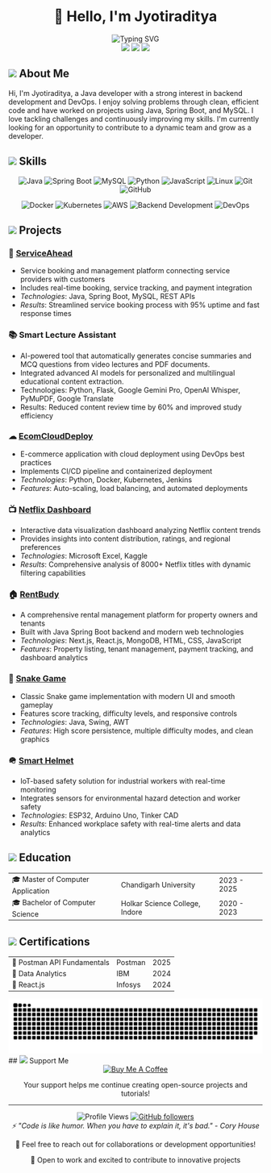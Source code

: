 # <div align="center">👋 Hello, I'm Jyotiraditya</div>

<div align="center">
  <img src="https://readme-typing-svg.herokuapp.com?font=Fira+Code&weight=500&size=25&pause=1000&color=0D6EFD&center=true&vCenter=true&width=435&lines=Java+Developer;Backend+Development;DevOps+Enthusiast" alt="Typing SVG" />
</div>

<div align="center">
  <a href="mailto:jyotiradityamishra97@gmail.com"><img src="https://img.shields.io/badge/Email-jyotiraditya%40gmail.com-red?style=flat-square&logo=gmail"></a>
  <a href="https://www.linkedin.com/in/jyotiraditya-mishra-739941288/"><img src="https://img.shields.io/badge/LinkedIn-jyotiraditya-blue?style=flat-square&logo=linkedin"></a>
  <a href="#"><img src="https://img.shields.io/badge/Location-India-orange?style=flat-square&logo=google-maps"></a>
</div>

## <img src="https://media2.giphy.com/media/QssGEmpkyEOhBCb7e1/giphy.gif?cid=ecf05e47a0n3gi1bfqntqmob8g9aid1oyj2wr3ds3mg700bl&rid=giphy.gif" width="25"> About Me

Hi, I'm Jyotiraditya, a Java developer with a strong interest in backend development and DevOps. I enjoy solving problems through clean, efficient code and have worked on projects using Java, Spring Boot, and MySQL. I love tackling challenges and continuously improving my skills. I'm currently looking for an opportunity to contribute to a dynamic team and grow as a developer.

## <img src="https://media.giphy.com/media/iY8CRBdQXODJSCERIr/giphy.gif" width="25"> Skills

<p align="center">
  <img src="https://img.shields.io/badge/Java-ED8B00?style=for-the-badge&logo=java&logoColor=white" alt="Java" />
  <img src="https://img.shields.io/badge/Spring%20Boot-6DB33F?style=for-the-badge&logo=spring&logoColor=white" alt="Spring Boot" />
  <img src="https://img.shields.io/badge/MySQL-4479A1?style=for-the-badge&logo=mysql&logoColor=white" alt="MySQL" />
  <img src="https://img.shields.io/badge/Python-3776AB?style=for-the-badge&logo=python&logoColor=white" alt="Python" />
  <img src="https://img.shields.io/badge/JavaScript-F7DF1E?style=for-the-badge&logo=javascript&logoColor=black" alt="JavaScript" />
  <img src="https://img.shields.io/badge/Linux-FCC624?style=for-the-badge&logo=linux&logoColor=black" alt="Linux" />
  <img src="https://img.shields.io/badge/Git-F05032?style=for-the-badge&logo=git&logoColor=white" alt="Git" />
  <img src="https://img.shields.io/badge/GitHub-181717?style=for-the-badge&logo=github&logoColor=white" alt="GitHub" />
</p>

<p align="center">
  <img src="https://img.shields.io/badge/Docker-2496ED?style=for-the-badge&logo=docker&logoColor=white" alt="Docker" />
  <img src="https://img.shields.io/badge/Kubernetes-326CE5?style=for-the-badge&logo=kubernetes&logoColor=white" alt="Kubernetes" />
  <img src="https://img.shields.io/badge/AWS-232F3E?style=for-the-badge&logo=amazon-aws&logoColor=white" alt="AWS" />
  <img src="https://img.shields.io/badge/Backend%20Development-FF6F00?style=for-the-badge&logo=server&logoColor=white" alt="Backend Development" />
  <img src="https://img.shields.io/badge/DevOps-326CE5?style=for-the-badge&logo=azure-devops&logoColor=white" alt="DevOps" />
</p>

## <img src="https://media.giphy.com/media/j2pOGeGYKe2xCCKwfi/giphy.gif" width="25"> Projects

### 🔧 [ServiceAhead](https://github.com/Jyotiraditya/ServiceAhead)
- Service booking and management platform connecting service providers with customers
- Includes real-time booking, service tracking, and payment integration
- *Technologies*: Java, Spring Boot, MySQL, REST APIs
- *Results*: Streamlined service booking process with 95% uptime and fast response times
### 📚 Smart Lecture Assistant
- AI-powered tool that automatically generates concise summaries and MCQ questions from video lectures and PDF documents.
- Integrated advanced AI models for personalized and multilingual educational content extraction. 
- Technologies: Python, Flask, Google Gemini Pro, OpenAI Whisper, PyMuPDF, Google Translate
- Results: Reduced content review time by 60% and improved study efficiency
  
### ☁ [EcomCloudDeploy](https://github.com/Jyotiraditya/EcomCloudDeploy)
- E-commerce application with cloud deployment using DevOps best practices
- Implements CI/CD pipeline and containerized deployment
- *Technologies*: Python, Docker, Kubernetes, Jenkins
- *Features*: Auto-scaling, load balancing, and automated deployments

### 📺 [Netflix Dashboard](https://github.com/Jyotiraditya/Netflix_Dashboard)
- Interactive data visualization dashboard analyzing Netflix content trends
- Provides insights into content distribution, ratings, and regional preferences
- *Technologies*: Microsoft Excel, Kaggle
- *Results*: Comprehensive analysis of 8000+ Netflix titles with dynamic filtering capabilities
### 🏠 [RentBudy](https://github.com/Jyotiraditya/RentBudy)
- A comprehensive rental management platform for property owners and tenants
- Built with Java Spring Boot backend and modern web technologies
- *Technologies*: Next.js, React.js, MongoDB, HTML, CSS, JavaScript
- *Features*: Property listing, tenant management, payment tracking, and dashboard analytics

### 🐍 [Snake Game](https://github.com/Jyotiraditya/Snake-Game)
- Classic Snake game implementation with modern UI and smooth gameplay
- Features score tracking, difficulty levels, and responsive controls
- *Technologies*: Java, Swing, AWT
- *Features*: High score persistence, multiple difficulty modes, and clean graphics


### 🪖 [Smart Helmet](https://github.com/Jyotiraditya/Smart-Helmet)
- IoT-based safety solution for industrial workers with real-time monitoring
- Integrates sensors for environmental hazard detection and worker safety
- *Technologies*: ESP32, Arduino Uno, Tinker CAD
- *Results*: Enhanced workplace safety with real-time alerts and data analytics

## <img src="https://media.giphy.com/media/gIkM6hiJfvSIIJCnKy/giphy.gif" width="25"> Education

<div align="center">
  <table>
     <tr>
      <td>🎓 Master of Computer Application </td>
      <td>Chandigarh University</td>
      <td>2023 - 2025</td>
    </tr>
    <tr>
      <td>🎓 Bachelor of Computer Science</td>
      <td>Holkar Science College, Indore</td>
      <td>2020 - 2023</td>
    </tr>
   
  </table>
</div>

## <img src="https://media.giphy.com/media/jSKBmKkvo2dPQQtsR1/giphy.gif" width="25"> Certifications

<div align="center">
  <table>
    <tr>
      <td>📜 Postman API Fundamentals</td>
      <td>Postman</td>
      <td>2025</td>
    </tr>
    <tr>
      <td>📜 Data Analytics</td>
      <td>IBM</td>
      <td>2024</td>
    </tr>
    <tr>
      <td>📜 React.js</td>
      <td>Infosys</td>
      <td>2024</td>
    </tr>
  </table>
</div>
<div align="center">
  <img src="https://raw.githubusercontent.com/Platane/snk/output/github-contribution-grid-snake-dark.svg" alt="GitHub Contribution Grid Snake Animation" />
</div>
## <img src="https://media.giphy.com/media/LnQjpWaON8nhr21vNW/giphy.gif" width="25"> Support Me

<div align="center">
  <a href="https://www.buymeacoffee.com/jyotiraditya" target="_blank">
    <img src="https://cdn.buymeacoffee.com/buttons/v2/default-yellow.png" alt="Buy Me A Coffee" height="50">
  </a>
</div>

<div align="center">
  <p>Your support helps me continue creating open-source projects and tutorials!</p>
</div>

---

<div align="center">
  <img src="https://komarev.com/ghpvc/?username=Jyotiraditya&color=blue" alt="Profile Views" />
  <a href="https://github.com/Jyotiraditya?tab=followers">
    <img alt="GitHub followers" src="https://img.shields.io/github/followers/Jyotiraditya?style=social">
  </a>
</div>

<div align="center">
  <i>⚡ "Code is like humor. When you have to explain it, it's bad." - Cory House</i>
</div>

<div align="center">
  <p>📩 Feel free to reach out for collaborations or development opportunities!</p>
  <p>💼 Open to work and excited to contribute to innovative projects</p>
</div>
